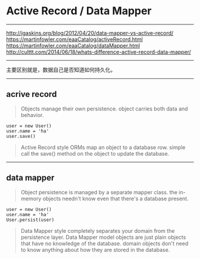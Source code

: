 # Active Record / Data Mapper

---

http://jgaskins.org/blog/2012/04/20/data-mapper-vs-active-record/
https://martinfowler.com/eaaCatalog/activeRecord.html
https://martinfowler.com/eaaCatalog/dataMapper.html
http://culttt.com/2014/06/18/whats-difference-active-record-data-mapper/

---

主要区别就是，数据自己是否知道如何持久化。

---

## acrive record

> Objects manage their own persistence.
> object carries both data and behavior.

```
user = new User()
user.name = 'ha'
user.save()
```

> Active Record style ORMs map an object to a database row.
> simple call the save() method on the object to update the database.

---

## data mapper

> Object persistence is managed by a separate mapper class.
> the in-memory objects needn't know even that there's a database present.

```
user = new User()
user.name = 'ha'
User.persist(user)
```

> Data Mapper style completely separates your domain from the persistence layer.
> Data Mapper model objects are just plain objects that have no knowledge of the database.
> domain objects don't need to know anything about how they are stored in the database.
